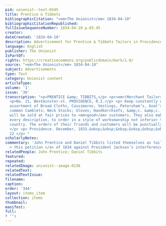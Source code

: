 ```yaml
---
pid: unionist--text-0345
title: Prentice & Tibbets
bibliographicCitation: "<em>The Unionist</em> 1834-04-10"
bibliographicCitationRepublished: 
fullIssueSequenceNumber: 1834-04-10 p.03.45
creator: 
dateCreated: '1834-04-10'
description: Advertisement for Prentice & Tibbets Tailors in Providence
language: English
publisher: The Unionist
IsPartOf: 
rights: https://creativecommons.org/publicdomain/mark/1.0/
source: "<em>The Unionist</em> 1834-04-10"
subject: Advertisements
type: Text
category: Unionist content
articleType: 
volume: '1'
issue: '36'
transcription: "<p>PRENTICE &amp; TIBBITS,</p> <p><em>(Merchant Tailors,)</em></p>
  <p>No. 21, Westminster-st. PROVIDENCE, R.I.</p> <p> Keep constantly on hand a large
  assortment of Broad Cloths, Cassimeres, Vestings, Petersham’s, Goat’s Hair &amp;
  common Camblets; Neck Stocks; Gloves; Handkerchiefs, &amp;c. &amp;c., all of which
  will be sold at fair prices to <em>good</em> customers. They also make clothes of
  every description, to order in a style of worksmanship not inferior to any in this
  country. The orders of their friends and customers will be punctually attend to.
  </p> <p> Providence. December, 1833.&nbsp;&nbsp;&nbsp;&nbsp;&nbsp;&nbsp;&nbsp;&nbsp;&nbsp;&nbsp;&nbsp;
  22 </p> "
scholarlyNotes: 
commentary: 'John Prentice and Daniel Tibbits listed themselves as tailors on <a href="https://onerhodeislandfamily.files.wordpress.com/2021/06/10bf5-pages-from-1834-ri-petition-bank-of-the-us.pdf"
  > this petition </a> of 1834 against President Jackson’s interference with the Bank. '
relatedPeople: John Prentice; Daniel Tibbits
featured: 
repeated: 
relatedImage: unionist--image-0136
relatedText: 
relatedTextIssue: 
filename: 
caption: 
order: '344'
layout: items_item
collection: items
thumbnail: 
manifest: 
full: 
! '': 
---
```

